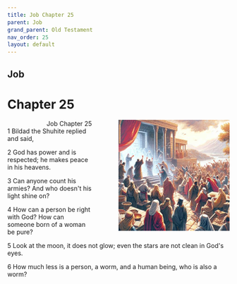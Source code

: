 ```yaml
---
title: Job Chapter 25
parent: Job
grand_parent: Old Testament
nav_order: 25
layout: default
---
```


## Job

# Chapter 25

<div style="clear: both; text-align: right;">
    <div style="max-width: 50%; height: auto; float: right; margin: 0 0 10px 10px; padding-left: 10%;">
        <img src="/assets/Image/Job/500/25.jpg" alt="Job Chapter 25" class="chapter-image">
    </div>
    <figcaption style="font-size: 14px; text-align: right;">Job Chapter 25</figcaption>
</div>
1 Bildad the Shuhite replied and said,

2 God has power and is respected; he makes peace in his heavens.

3 Can anyone count his armies? And who doesn't his light shine on?

4 How can a person be right with God? How can someone born of a woman be pure?

5 Look at the moon, it does not glow; even the stars are not clean in God's eyes.

6 How much less is a person, a worm, and a human being, who is also a worm?


